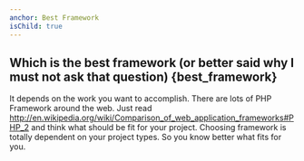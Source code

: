 ```yaml
---
anchor: Best Framework
isChild: true
---
```


## Which is the best framework (or better said why I must not ask that question) {best_framework}
It depends on the work you want to accomplish. There are lots of PHP Framework around the web. Just read http://en.wikipedia.org/wiki/Comparison_of_web_application_frameworks#PHP_2 and think what should be fit for your project. Choosing framework is totally dependent on your project types. So you know better what fits for you.